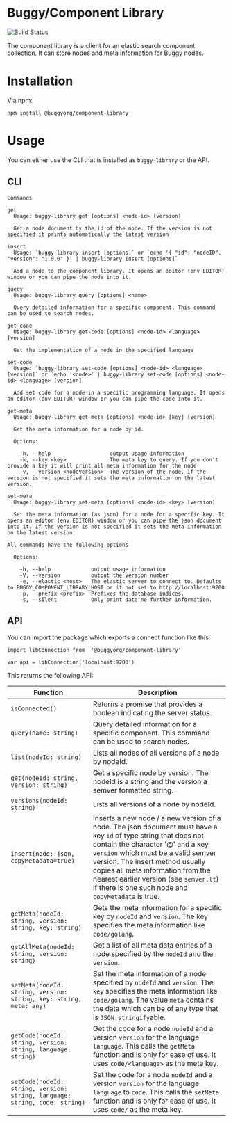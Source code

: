 # Buggy/Component Library

[![Build Status](https://travis-ci.org/BuggyOrg/component-library.svg)](https://travis-ci.org/BuggyOrg/component-library)

The component library is a client for an elastic search component collection. It can store nodes and meta information for
Buggy nodes.

# Installation

Via npm:

```
npm install @buggyorg/component-library
```

# Usage

You can either use the CLI that is installed as `buggy-library` or the API.

## CLI

```
Commands

get
  Usage: buggy-library get [options] <node-id> [version]

  Get a node document by the id of the node. If the version is not specified it prints automatically the latest version

insert
  Usage: `buggy-library insert [options]` or `echo '{ "id": "nodeID", "version": "1.0.0" }' | buggy-library insert [options]` 

  Add a node to the component library. It opens an editor (env EDITOR) window or you can pipe the node into it.

query
  Usage: buggy-library query [options] <name>

  Query detailed information for a specific component. This command can be used to search nodes.

get-code
  Usage: buggy-library get-code [options] <node-id> <language> [version]

  Get the implementation of a node in the specified language

set-code
  Usage: `buggy-library set-code [options] <node-id> <language> [version]` or `echo '<code>' | buggy-library set-code [options] <node-id> <language> [version]

  Add set code for a node in a specific programming language. It opens an editor (env EDITOR) window or you can pipe the code into it.

get-meta
  Usage: buggy-library get-meta [options] <node-id> [key] [version]

  Get the meta information for a node by id.

  Options:

    -h, --help                   output usage information
    -k, --key <key>              The meta key to query. If you don't provide a key it will print all meta information for the node
    -v, --version <nodeVersion>  The version of the node. If the version is not specified it sets the meta information on the latest version.

set-meta
  Usage: buggy-library set-meta [options] <node-id> <key> [version]

  Set the meta information (as json) for a node for a specific key. It opens an editor (env EDITOR) window or you can pipe the json document into it. If the version is not specified it sets the meta information on the latest version.

All commands have the following options

  Options:

    -h, --help             output usage information
    -V, --version          output the version number
    -e, --elastic <host>   The elastic server to connect to. Defaults to BUGGY_COMPONENT_LIBRARY_HOST or if not set to http://localhost:9200
    -p, --prefix <prefix>  Prefixes the database indices.
    -s, --silent           Only print data no further information.
```

## API

You can import the package which exports a connect function like this.

```
import libConnection from  '@buggyorg/component-library'

var api = libConnection('localhost:9200')
```

This returns the following API:

| Function                                                                   | Description                                                                                                                                                                                                                                                                                                                                                          |
|----------------------------------------------------------------------------|----------------------------------------------------------------------------------------------------------------------------------------------------------------------------------------------------------------------------------------------------------------------------------------------------------------------------------------------------------------------|
| `isConnected()`                                                            |  Returns a promise that provides a boolean indicating the server status.                                                                                                                                                                                                                                                                                             |
| `query(name: string)`                                                      | Query detailed information for a specific component. This command can be used to search nodes.                                                                                                                                                                                                                                                                       |
| `list(nodeId: string)`                                                     | Lists all nodes of all versions of a node by nodeId.                                                                                                                                                                                                                                                                                                                 |
| `get(nodeId: string, version: string)`                                     | Get a specific node by version. The nodeId is a string and the version a semver formatted string.                                                                                                                                                                                                                                                                    |
| `versions(nodeId: string)`                                                 | Lists all versions of a node by nodeId.                                                                                                                                                                                                                                                                                                                              |
| `insert(node: json, copyMetadata=true)`                                    | Inserts a new node / a new version of a node. The json document must have a key `id` of type string that does not contain the character '@' and a key `version` which must be a valid semver version. The insert method usually copies all meta information from the nearest earlier version (see `semver.lt`) if there is one such node and `copyMetadata` is true. |
| `getMeta(nodeId: string, version: string, key: string)`                    | Gets the meta information for a specific key by `nodeId` and `version`. The key specifies the meta information like `code/golang`.                                                                                                                                                                                                                                   |
| `getAllMeta(nodeId: string, version: string)`                              | Get a list of all meta data entries of a node specified by the `nodeId` and the `version`.                                                                                                                                                                                                                                                                           |
| `setMeta(nodeId: string, version: string, key: string, meta: any)`         |  Set the meta information of a node specified by `nodeId` and `version`.  The `key` specifies the meta information like `code/golang`. The value `meta` contains the data which can be of any type that is `JSON.stringify`able.                                                                                                                                     |
| `getCode(nodeId: string, version: string, language: string)`               | Get the code for a node `nodeId` and a version `version` for the language `language`. This calls the `getMeta` function and is only for ease of use. It uses `code/<language>` as the meta key.                                                                                                                                                                      |
| `setCode(nodeId: string, version: string, language: string, code: string)` | Set the code for a node `nodeId` and a version `version` for the language `language` to `code`. This calls the `setMeta` function and is only for ease of use. It uses `code/` as the meta key.                                                                                                                                                                      |